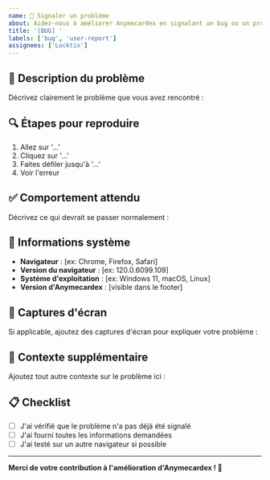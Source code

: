 ```yaml
---
name: 🐛 Signaler un problème
about: Aidez-nous à améliorer Anymecardex en signalant un bug ou un problème
title: '[BUG] '
labels: ['bug', 'user-report']
assignees: ['Locktix']
---
```


## 🐛 Description du problème

Décrivez clairement le problème que vous avez rencontré :

## 🔍 Étapes pour reproduire

1. Allez sur '...'
2. Cliquez sur '...'
3. Faites défiler jusqu'à '...'
4. Voir l'erreur

## ✅ Comportement attendu

Décrivez ce qui devrait se passer normalement :

## 📱 Informations système

- **Navigateur** : [ex: Chrome, Firefox, Safari]
- **Version du navigateur** : [ex: 120.0.6099.109]
- **Système d'exploitation** : [ex: Windows 11, macOS, Linux]
- **Version d'Anymecardex** : [visible dans le footer]

## 📸 Captures d'écran

Si applicable, ajoutez des captures d'écran pour expliquer votre problème :

## 🔧 Contexte supplémentaire

Ajoutez tout autre contexte sur le problème ici :

## 📋 Checklist

- [ ] J'ai vérifié que le problème n'a pas déjà été signalé
- [ ] J'ai fourni toutes les informations demandées
- [ ] J'ai testé sur un autre navigateur si possible

---

**Merci de votre contribution à l'amélioration d'Anymecardex ! 🎉** 